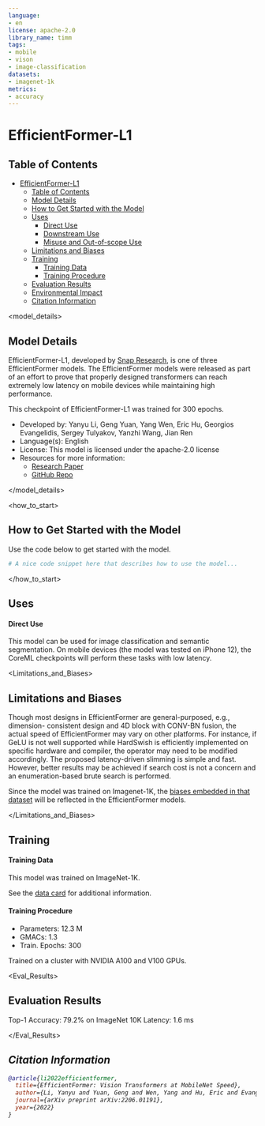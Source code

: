 ```yaml
---
language:
- en
license: apache-2.0
library_name: timm
tags:
- mobile
- vison
- image-classification
datasets:
- imagenet-1k
metrics:
- accuracy
---
```


# EfficientFormer-L1

## Table of Contents
- [EfficientFormer-L1](#-model_id--defaultmymodelname-true)
  - [Table of Contents](#table-of-contents)
  - [Model Details](#model-details)
  - [How to Get Started with the Model](#how-to-get-started-with-the-model)
  - [Uses](#uses)
      - [Direct Use](#direct-use)
      - [Downstream Use](#downstream-use)
      - [Misuse and Out-of-scope Use](#misuse-and-out-of-scope-use)
  - [Limitations and Biases](#limitations-and-biases)
  - [Training](#training)
      - [Training Data](#training-data)
      - [Training Procedure](#training-procedure)
  - [Evaluation Results](#evaluation-results)
  - [Environmental Impact](#environmental-impact)
  - [Citation Information](#citation-information)


<model_details>

## Model Details

<!-- Give an overview of your model, the relevant research paper, who trained it, etc.  -->

EfficientFormer-L1, developed by [Snap Research](https://github.com/snap-research), is one of three EfficientFormer models. The EfficientFormer models were released as part of  an effort to prove that properly designed transformers can reach extremely low latency on mobile devices while maintaining high performance.

This checkpoint of EfficientFormer-L1 was trained for 300 epochs.

- Developed by: Yanyu Li, Geng Yuan, Yang Wen, Eric Hu, Georgios Evangelidis, Sergey Tulyakov, Yanzhi Wang, Jian Ren
- Language(s): English
- License: This model is licensed under the apache-2.0 license
- Resources for more information:
  - [Research Paper](https://arxiv.org/abs/2206.01191)
  - [GitHub Repo](https://github.com/snap-research/EfficientFormer/)

</model_details>

<how_to_start>

## How to Get Started with the Model 

Use the code below to get started with the model.

```python
# A nice code snippet here that describes how to use the model...
```
</how_to_start>

<uses>

## Uses

#### Direct Use

This model can be used for image classification and semantic segmentation. On mobile devices (the model was tested on iPhone 12), the CoreML checkpoints will perform these tasks with low latency.

<Limitations_and_Biases>

## Limitations and Biases

Though most designs in EfficientFormer are general-purposed, e.g., dimension- consistent design and 4D block with CONV-BN fusion, the actual speed of EfficientFormer may vary on other platforms. For instance, if GeLU is not well supported while HardSwish is efficiently implemented on specific hardware and compiler, the operator may need to be modified accordingly. The proposed latency-driven slimming is simple and fast. However, better results may be achieved if search cost is not a concern and an enumeration-based brute search is performed.

Since the model was trained on Imagenet-1K, the [biases embedded in that dataset](https://huggingface.co/datasets/imagenet-1k#considerations-for-using-the-data) will be reflected in the EfficientFormer models.

</Limitations_and_Biases>

<Training>

## Training

#### Training Data

This model was trained on ImageNet-1K.
 
See the [data card](https://huggingface.co/datasets/imagenet-1k) for additional information.

#### Training Procedure

* Parameters: 12.3 M
* GMACs: 1.3
* Train. Epochs: 300

Trained on a cluster with NVIDIA A100 and V100 GPUs.

</Training>

<Eval_Results>

## Evaluation Results

Top-1 Accuracy: 79.2% on ImageNet 10K
Latency: 1.6 ms

</Eval_Results>

<Cite>

## Citation Information

```bibtex
@article{li2022efficientformer,
  title={EfficientFormer: Vision Transformers at MobileNet Speed},
  author={Li, Yanyu and Yuan, Geng and Wen, Yang and Hu, Eric and Evangelidis, Georgios and Tulyakov, Sergey and Wang, Yanzhi and Ren, Jian},
  journal={arXiv preprint arXiv:2206.01191},
  year={2022}
}
```
</Cite>